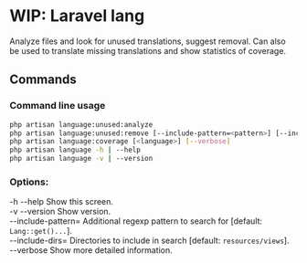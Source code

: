 # WIP: Laravel lang

Analyze files and look for unused translations, suggest removal. Can also be used to translate missing translations and show statistics of coverage.

## Commands

### Command line usage
```sh
php artisan language:unused:analyze
php artisan language:unused:remove [--include-pattern=<pattern>] [--includedirs=<dirs>] ( --dry-run | --interactive | --force )
php artisan language:coverage [<language>] [--verbose]
php artisan language -h | --help
php artisan language -v | --version
```

### Options:

-h --help Show this screen.\
-v --version Show version.\
--include-pattern=<pattern> Additional regexp pattern to search for [default: `Lang::get()...`].\
--include-dirs=<dirs> Directories to include in search [default: `resources/views`].\
--verbose Show more detailed information.
